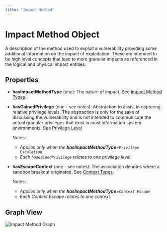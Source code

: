 ```yaml
---
title: "Impact Method"
---
```


# Impact Method Object

A description of the method used to exploit a vulnerability providing some additional information on the impact of exploitation. These are intended to be high level concepts that lead to more granular impacts as referenced in the logical and physical impact entities.

## Properties

- **hasImpactMethodType** (one): The nature of impact.  See [Impact Method Types](../../values/impact-method-type).

- **hasGainedPrivilege** (one - see notes): Abstraction to assist in capturing relative privilege levels. The abstraction is only for the sake of discussing the vulnerability and is not intended to communicate the actual granular privileges that exist in most information system environments. See [Privilege Level](../../values/privilege-level)

   Notes:
   - *Applies only when the **hasImpactMethodType**=`Privilege Escalation`*
   - *Each `hasGainedPrivilege` relates to one privilege level*.

- **hasEscapeContext** (one - see notes): The association denotes where a sandbox breakout originated. See [Context Types](../../values/context).

   Notes:
   - *Applies only when the **hasImpactMethodType**=`Context Escape`*
   - *Each Context Escape relates to one context.*
  
## Graph View
![Impact Method Graph](/figures/graphsnippets/ImpactMethodSnippet.png "Impact Method Graph")